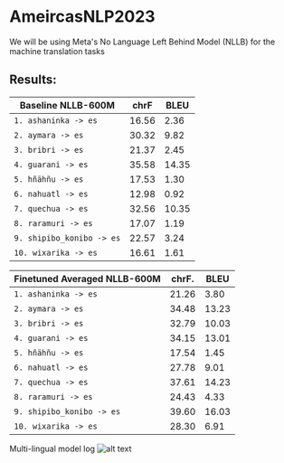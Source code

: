 # AmeircasNLP2023

We will be using Meta's No Language Left Behind Model (NLLB) for the machine translation tasks

## Results:
| **Baseline NLLB-600M**   | **chrF** | **BLEU** |
| -------------------------| -------- | -------- |
| `1. ashaninka -> es`     | 16.56    | 2.36     |
| `2. aymara -> es`        | 30.32    | 9.82     |
| `3. bribri -> es`        | 21.37    | 2.45     |
| `4. guarani -> es`       | 35.58    | 14.35    |
| `5. hñähñu -> es`        | 17.53    | 1.30     |
| `6. nahuatl -> es`       | 12.98    | 0.92     |
| `7. quechua -> es`       | 32.56    | 10.35    |
| `8. raramuri -> es`      | 17.07    | 1.19     |
| `9. shipibo_konibo -> es`| 22.57    | 3.24     |
| `10. wixarika -> es`     | 16.61    | 1.61     |


| **Finetuned Averaged NLLB-600M**  | **chrF**.| **BLEU** |
| -------------------------| -------- | -------- |
| `1. ashaninka -> es`     | 21.26    | 3.80     |
| `2. aymara -> es`        | 34.48    | 13.23    |
| `3. bribri -> es`        | 32.79    | 10.03    |
| `4. guarani -> es`       | 34.15    | 13.01    |
| `5. hñähñu -> es`        | 17.54    | 1.45     |
| `6. nahuatl -> es`       | 27.78    | 9.01     |
| `7. quechua -> es`       | 37.61    | 14.23    |
| `8. raramuri -> es`      | 24.43    | 4.33     |
| `9. shipibo_konibo -> es`| 39.60    | 16.03    |
| `10. wixarika -> es`     | 28.30    | 6.91     |


Multi-lingual model log
![alt text](https://github.com/KaieChen/ameircasnlp2023/blob/main/output.png)
